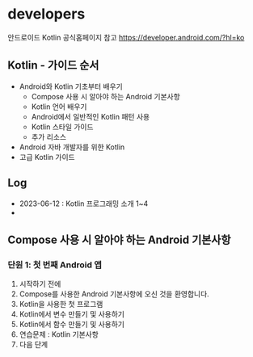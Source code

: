 # developers
안드로이드 Kotlin 공식홈페이지 참고
https://developer.android.com/?hl=ko

## Kotlin - 가이드 순서
* Android와 Kotlin 기초부터 배우기
  * Compose 사용 시 알아야 하는 Android 기본사항
  * Kotlin 언어 배우기
  * Android에서 일반적인 Kotlin 패턴 사용
  * Kotlin 스타일 가이드
  * 추가 리소스
* Android 자바 개발자를 위한 Kotlin
* 고급 Kotlin 가이드

## Log
* 2023-06-12 : Kotlin 프로그래밍 소개 1~4
* 

## Compose 사용 시 알아야 하는 Android 기본사항
### 단원 1: 첫 번째 Android 앱
1. 시작하기 전에
2. Compose를 사용한 Android 기본사항에 오신 것을 환영합니다.
3. Kotlin을 사용한 첫 프로그램
4. Kotlin에서 변수 만들기 및 사용하기
5. Kotlin에서 함수 만들기 및 사용하기
6. 연습문제 : Kotlin 기본사항
7. 다음 단계
